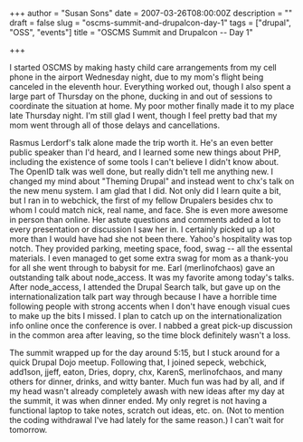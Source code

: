 +++
author = "Susan Sons"
date = 2007-03-26T08:00:00Z
description = ""
draft = false
slug = "oscms-summit-and-drupalcon-day-1"
tags = ["drupal", "OSS", "events"]
title = "OSCMS Summit and Drupalcon -- Day 1"

+++

I started OSCMS by making hasty child care arrangements from my cell phone in the airport Wednesday night, due to my mom's flight being canceled in the eleventh hour. Everything worked out, though I also spent a large part of Thursday on the phone, ducking in and out of sessions to coordinate the situation at home. My poor mother finally made it to my place late Thursday night. I'm still glad I went, though I feel pretty bad that my mom went through all of those delays and cancellations.

Rasmus Lerdorf's talk alone made the trip worth it. He's an even better public speaker than I'd heard, and I learned some new things about PHP, including the existence of some tools I can't believe I didn't know about. The OpenID talk was well done, but really didn't tell me anything new. I changed my mind about "Theming Drupal" and instead went to chx's talk on the new menu system. I am glad that I did. Not only did I learn quite a bit, but I ran in to webchick, the first of my fellow Drupalers besides chx to whom I could match nick, real name, and face. She is even more awesome in person than online. Her astute questions and comments added a lot to every presentation or discussion I saw her in. I certainly picked up a lot more than I would have had she not been there. Yahoo's hospitality was top notch. They provided parking, meeting space, food, swag -- all the essental materials. I even managed to get some extra swag for mom as a thank-you for all she went through to babysit for me. Earl (merlinofchaos) gave an outstanding talk about node\_access. It was my favorite among today's talks. After node\_access, I attended the Drupal Search talk, but gave up on the internationalization talk part way through because I have a horrible time following people with strong accents when I don't have enough visual cues to make up the bits I missed. I plan to catch up on the internationalization info online once the conference is over. I nabbed a great pick-up discussion in the common area after leaving, so the time block definitely wasn't a loss.

The summit wrapped up for the day around 5:15, but I stuck around for a quick Drupal Dojo meetup. Following that, I joined sepeck, webchick, add1son, jjeff, eaton, Dries, dopry, chx, KarenS, merlinofchaos, and many others for dinner, drinks, and witty banter. Much fun was had by all, and if my head wasn't already completely awash with new ideas after my day at the summit, it was when dinner ended. My only regret is not having a functional laptop to take notes, scratch out ideas, etc. on. (Not to mention the coding withdrawal I've had lately for the same reason.) I can't wait for tomorrow.

